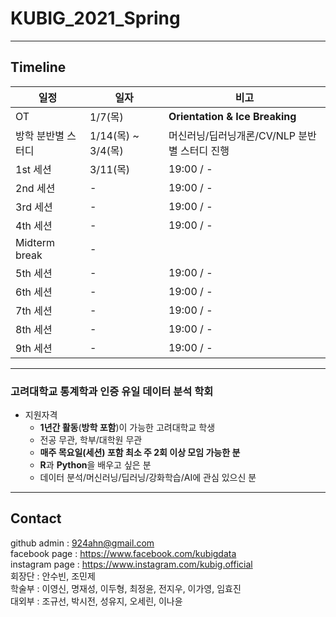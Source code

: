 # KUBIG_2021_Spring

--------------------------------------------------
## Timeline  
| 일정                    |  일자 | 비고                                |
| ------------------- | -------------|-------------------------- |
| OT | 1/7(목) | **Orientation & Ice Breaking** |
| 방학 분반별 스터디 | 1/14(목) ~ 3/4(목) | 머신러닝/딥러닝개론/CV/NLP 분반별 스터디 진행|
| 1st 세션 | 3/11(목) | 19:00 / - |
| 2nd 세션 | - | 19:00 / - |
| 3rd 세션 | - | 19:00 / - |
| 4th 세션 | - | 19:00 / - |
| Midterm break | - |        |
| 5th 세션 | - | 19:00 / -|
| 6th 세션 | - | 19:00 / - |
| 7th 세션 | - | 19:00 / - |
| 8th 세션 | - | 19:00 / - |
| 9th 세션 | - | 19:00 / - |

-----------------------------------------------------

### 고려대학교 통계학과 인증 유일 데이터 분석 학회
* 지원자격
  - **1년간 활동**(**방학 포함**)이 가능한 고려대학교 학생
  - 전공 무관, 학부/대학원 무관
  - **매주 목요일(세션) 포함 최소 주 2회 이상 모임 가능한 분**
  - **R**과 **Python**을 배우고 싶은 분
  - 데이터 분석/머신러닝/딥러닝/강화학습/AI에 관심 있으신 분


-----------------------------------------------------
## Contact
github admin : 924ahn@gmail.com     
facebook page : https://www.facebook.com/kubigdata      
instagram page : https://www.instagram.com/kubig.official     
회장단 : 안수빈, 조민제    
학술부 : 이영신, 명재성, 이두형, 최정윤, 전지우, 이가영, 임효진     
대외부 : 조규선, 박시전, 성유지, 오세린, 이나윤     
